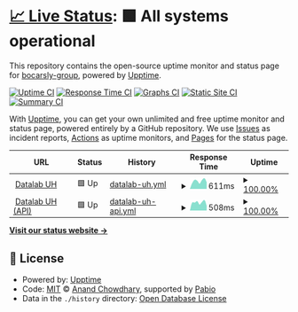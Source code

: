 # [📈 Live Status](https://bocarsly-group.github.io/datalab-status): <!--live status--> **🟩 All systems operational**

This repository contains the open-source uptime monitor and status page for [bocarsly-group](https://bocarsly-group.github.io/datalab-status), powered by [Upptime](https://github.com/upptime/upptime).

[![Uptime CI](https://github.com/bocarsly-group/datalab-status/workflows/Uptime%20CI/badge.svg)](https://github.com/bocarsly-group/datalab-status/actions?query=workflow%3A%22Uptime+CI%22)
[![Response Time CI](https://github.com/bocarsly-group/datalab-status/workflows/Response%20Time%20CI/badge.svg)](https://github.com/bocarsly-group/datalab-status/actions?query=workflow%3A%22Response+Time+CI%22)
[![Graphs CI](https://github.com/bocarsly-group/datalab-status/workflows/Graphs%20CI/badge.svg)](https://github.com/bocarsly-group/datalab-status/actions?query=workflow%3A%22Graphs+CI%22)
[![Static Site CI](https://github.com/bocarsly-group/datalab-status/workflows/Static%20Site%20CI/badge.svg)](https://github.com/bocarsly-group/datalab-status/actions?query=workflow%3A%22Static+Site+CI%22)
[![Summary CI](https://github.com/bocarsly-group/datalab-status/workflows/Summary%20CI/badge.svg)](https://github.com/bocarsly-group/datalab-status/actions?query=workflow%3A%22Summary+CI%22)

With [Upptime](https://upptime.js.org), you can get your own unlimited and free uptime monitor and status page, powered entirely by a GitHub repository. We use [Issues](https://github.com/bocarsly-group/datalab-status/issues) as incident reports, [Actions](https://github.com/bocarsly-group/datalab-status/actions) as uptime monitors, and [Pages](https://bocarsly-group.github.io/datalab-status) for the status page.

<!--start: status pages-->
<!-- This summary is generated by Upptime (https://github.com/upptime/upptime) -->
<!-- Do not edit this manually, your changes will be overwritten -->
<!-- prettier-ignore -->
| URL | Status | History | Response Time | Uptime |
| --- | ------ | ------- | ------------- | ------ |
| <img alt="" src="https://icons.duckduckgo.com/ip3/uh-datalab.odbx.science.ico" height="13"> [Datalab UH](https://uh-datalab.odbx.science) | 🟩 Up | [datalab-uh.yml](https://github.com/bocarsly-group/datalab-status/commits/HEAD/history/datalab-uh.yml) | <details><summary><img alt="Response time graph" src="./graphs/datalab-uh/response-time-week.png" height="20"> 611ms</summary><br><a href="https://bocarsly-group.github.io/datalab-status/history/datalab-uh"><img alt="Response time 594" src="https://img.shields.io/endpoint?url=https%3A%2F%2Fraw.githubusercontent.com%2Fbocarsly-group%2Fdatalab-status%2FHEAD%2Fapi%2Fdatalab-uh%2Fresponse-time.json"></a><br><a href="https://bocarsly-group.github.io/datalab-status/history/datalab-uh"><img alt="24-hour response time 824" src="https://img.shields.io/endpoint?url=https%3A%2F%2Fraw.githubusercontent.com%2Fbocarsly-group%2Fdatalab-status%2FHEAD%2Fapi%2Fdatalab-uh%2Fresponse-time-day.json"></a><br><a href="https://bocarsly-group.github.io/datalab-status/history/datalab-uh"><img alt="7-day response time 611" src="https://img.shields.io/endpoint?url=https%3A%2F%2Fraw.githubusercontent.com%2Fbocarsly-group%2Fdatalab-status%2FHEAD%2Fapi%2Fdatalab-uh%2Fresponse-time-week.json"></a><br><a href="https://bocarsly-group.github.io/datalab-status/history/datalab-uh"><img alt="30-day response time 586" src="https://img.shields.io/endpoint?url=https%3A%2F%2Fraw.githubusercontent.com%2Fbocarsly-group%2Fdatalab-status%2FHEAD%2Fapi%2Fdatalab-uh%2Fresponse-time-month.json"></a><br><a href="https://bocarsly-group.github.io/datalab-status/history/datalab-uh"><img alt="1-year response time 594" src="https://img.shields.io/endpoint?url=https%3A%2F%2Fraw.githubusercontent.com%2Fbocarsly-group%2Fdatalab-status%2FHEAD%2Fapi%2Fdatalab-uh%2Fresponse-time-year.json"></a></details> | <details><summary><a href="https://bocarsly-group.github.io/datalab-status/history/datalab-uh">100.00%</a></summary><a href="https://bocarsly-group.github.io/datalab-status/history/datalab-uh"><img alt="All-time uptime 99.21%" src="https://img.shields.io/endpoint?url=https%3A%2F%2Fraw.githubusercontent.com%2Fbocarsly-group%2Fdatalab-status%2FHEAD%2Fapi%2Fdatalab-uh%2Fuptime.json"></a><br><a href="https://bocarsly-group.github.io/datalab-status/history/datalab-uh"><img alt="24-hour uptime 100.00%" src="https://img.shields.io/endpoint?url=https%3A%2F%2Fraw.githubusercontent.com%2Fbocarsly-group%2Fdatalab-status%2FHEAD%2Fapi%2Fdatalab-uh%2Fuptime-day.json"></a><br><a href="https://bocarsly-group.github.io/datalab-status/history/datalab-uh"><img alt="7-day uptime 100.00%" src="https://img.shields.io/endpoint?url=https%3A%2F%2Fraw.githubusercontent.com%2Fbocarsly-group%2Fdatalab-status%2FHEAD%2Fapi%2Fdatalab-uh%2Fuptime-week.json"></a><br><a href="https://bocarsly-group.github.io/datalab-status/history/datalab-uh"><img alt="30-day uptime 99.91%" src="https://img.shields.io/endpoint?url=https%3A%2F%2Fraw.githubusercontent.com%2Fbocarsly-group%2Fdatalab-status%2FHEAD%2Fapi%2Fdatalab-uh%2Fuptime-month.json"></a><br><a href="https://bocarsly-group.github.io/datalab-status/history/datalab-uh"><img alt="1-year uptime 99.21%" src="https://img.shields.io/endpoint?url=https%3A%2F%2Fraw.githubusercontent.com%2Fbocarsly-group%2Fdatalab-status%2FHEAD%2Fapi%2Fdatalab-uh%2Fuptime-year.json"></a></details>
| <img alt="" src="https://icons.duckduckgo.com/ip3/uh-datalab-api.odbx.science.ico" height="13"> [Datalab UH (API)](https://uh-datalab-api.odbx.science) | 🟩 Up | [datalab-uh-api.yml](https://github.com/bocarsly-group/datalab-status/commits/HEAD/history/datalab-uh-api.yml) | <details><summary><img alt="Response time graph" src="./graphs/datalab-uh-api/response-time-week.png" height="20"> 508ms</summary><br><a href="https://bocarsly-group.github.io/datalab-status/history/datalab-uh-api"><img alt="Response time 877" src="https://img.shields.io/endpoint?url=https%3A%2F%2Fraw.githubusercontent.com%2Fbocarsly-group%2Fdatalab-status%2FHEAD%2Fapi%2Fdatalab-uh-api%2Fresponse-time.json"></a><br><a href="https://bocarsly-group.github.io/datalab-status/history/datalab-uh-api"><img alt="24-hour response time 644" src="https://img.shields.io/endpoint?url=https%3A%2F%2Fraw.githubusercontent.com%2Fbocarsly-group%2Fdatalab-status%2FHEAD%2Fapi%2Fdatalab-uh-api%2Fresponse-time-day.json"></a><br><a href="https://bocarsly-group.github.io/datalab-status/history/datalab-uh-api"><img alt="7-day response time 508" src="https://img.shields.io/endpoint?url=https%3A%2F%2Fraw.githubusercontent.com%2Fbocarsly-group%2Fdatalab-status%2FHEAD%2Fapi%2Fdatalab-uh-api%2Fresponse-time-week.json"></a><br><a href="https://bocarsly-group.github.io/datalab-status/history/datalab-uh-api"><img alt="30-day response time 1184" src="https://img.shields.io/endpoint?url=https%3A%2F%2Fraw.githubusercontent.com%2Fbocarsly-group%2Fdatalab-status%2FHEAD%2Fapi%2Fdatalab-uh-api%2Fresponse-time-month.json"></a><br><a href="https://bocarsly-group.github.io/datalab-status/history/datalab-uh-api"><img alt="1-year response time 877" src="https://img.shields.io/endpoint?url=https%3A%2F%2Fraw.githubusercontent.com%2Fbocarsly-group%2Fdatalab-status%2FHEAD%2Fapi%2Fdatalab-uh-api%2Fresponse-time-year.json"></a></details> | <details><summary><a href="https://bocarsly-group.github.io/datalab-status/history/datalab-uh-api">100.00%</a></summary><a href="https://bocarsly-group.github.io/datalab-status/history/datalab-uh-api"><img alt="All-time uptime 99.16%" src="https://img.shields.io/endpoint?url=https%3A%2F%2Fraw.githubusercontent.com%2Fbocarsly-group%2Fdatalab-status%2FHEAD%2Fapi%2Fdatalab-uh-api%2Fuptime.json"></a><br><a href="https://bocarsly-group.github.io/datalab-status/history/datalab-uh-api"><img alt="24-hour uptime 100.00%" src="https://img.shields.io/endpoint?url=https%3A%2F%2Fraw.githubusercontent.com%2Fbocarsly-group%2Fdatalab-status%2FHEAD%2Fapi%2Fdatalab-uh-api%2Fuptime-day.json"></a><br><a href="https://bocarsly-group.github.io/datalab-status/history/datalab-uh-api"><img alt="7-day uptime 100.00%" src="https://img.shields.io/endpoint?url=https%3A%2F%2Fraw.githubusercontent.com%2Fbocarsly-group%2Fdatalab-status%2FHEAD%2Fapi%2Fdatalab-uh-api%2Fuptime-week.json"></a><br><a href="https://bocarsly-group.github.io/datalab-status/history/datalab-uh-api"><img alt="30-day uptime 99.82%" src="https://img.shields.io/endpoint?url=https%3A%2F%2Fraw.githubusercontent.com%2Fbocarsly-group%2Fdatalab-status%2FHEAD%2Fapi%2Fdatalab-uh-api%2Fuptime-month.json"></a><br><a href="https://bocarsly-group.github.io/datalab-status/history/datalab-uh-api"><img alt="1-year uptime 99.16%" src="https://img.shields.io/endpoint?url=https%3A%2F%2Fraw.githubusercontent.com%2Fbocarsly-group%2Fdatalab-status%2FHEAD%2Fapi%2Fdatalab-uh-api%2Fuptime-year.json"></a></details>

<!--end: status pages-->

[**Visit our status website →**](https://bocarsly-group.github.io/datalab-status)

## 📄 License

- Powered by: [Upptime](https://github.com/upptime/upptime)
- Code: [MIT](./LICENSE) © [Anand Chowdhary](https://anandchowdhary.com), supported by [Pabio](https://pabio.com)
- Data in the `./history` directory: [Open Database License](https://opendatacommons.org/licenses/odbl/1-0/)
